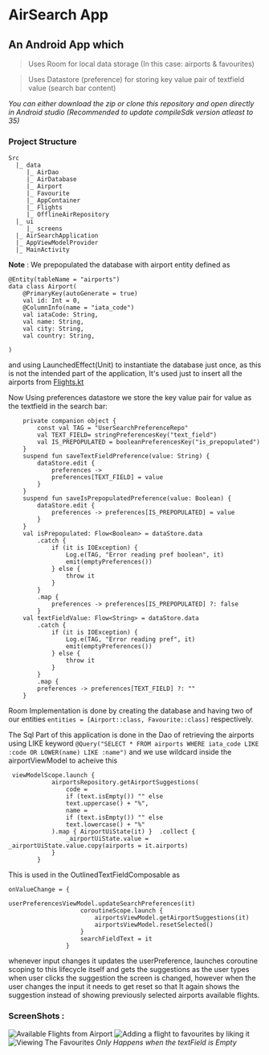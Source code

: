 # AirSearch App
## An Android App which
> Uses Room for local data storage (In this case: airports & favourites)

> Uses Datastore (preference) for storing key value pair of textfield value (search bar content)

*You can either download the zip or clone this repository and open directly in Android studio (Recommended to update compileSdk version atleast to 35)*

### Project Structure 
```
Src 
  |_ data 
     |_ AirDao
     |_ AirDatabase
     |_ Airport
     |_ Favourite
     |_ AppContainer
     |_ Flights
     |_ OfflineAirRepository
  |_ ui
     |_ screens
  |_ AirSearchApplication
  |_ AppViewModelProvider
  |_ MainActivity
```  
**Note** : We prepopulated the database with airport entity defined as 
```
@Entity(tableName = "airports")
data class Airport(
    @PrimaryKey(autoGenerate = true)
    val id: Int = 0,
    @ColumnInfo(name = "iata_code")
    val iataCode: String,
    val name: String,
    val city: String,
    val country: String,

)
```
and using LaunchedEffect(Unit) to instantiate the database just once, as this is not the intended part of the application, It's used just to insert all the airports from [Flights.kt](https://github.com/Skyliner-dev/AirSearch/blob/master/app/src/main/java/com/example/airsearch/data/Flights.kt)

Now Using preferences datastore we store the key value pair for value as the textfield in the search bar:
```
    private companion object {
        const val TAG = "UserSearchPreferenceRepo"
        val TEXT_FIELD= stringPreferencesKey("text_field")
        val IS_PREPOPULATED = booleanPreferencesKey("is_prepopulated")
    }
    suspend fun saveTextFieldPreference(value: String) {
        dataStore.edit {
            preferences ->
            preferences[TEXT_FIELD] = value
        }
    }
    suspend fun saveIsPrepopulatedPreference(value: Boolean) {
        dataStore.edit {
            preferences -> preferences[IS_PREPOPULATED] = value
        }
    }
    val isPrepopulated: Flow<Boolean> = dataStore.data
        .catch {
            if (it is IOException) {
                Log.e(TAG, "Error reading pref boolean", it)
                emit(emptyPreferences())
            } else {
                throw it
            }
        }
        .map {
            preferences -> preferences[IS_PREPOPULATED] ?: false
        }
    val textFieldValue: Flow<String> = dataStore.data
        .catch {
            if (it is IOException) {
                Log.e(TAG, "Error reading pref", it)
                emit(emptyPreferences())
            } else {
                throw it
            }
        }
        .map {
        preferences -> preferences[TEXT_FIELD] ?: ""
    }
```
Room Implementation is done by creating the database and having two of our entities `entities = [Airport::class, Favourite::class]` respectively.

The Sql Part of this application is done in the Dao of retrieving the airports using LIKE keyword `@Query("SELECT * FROM airports WHERE iata_code LIKE :code OR LOWER(name) LIKE :name")` and we use wildcard inside the airportViewModel to acheive this
```
 viewModelScope.launch {
            airportsRepository.getAirportSuggestions(
                code =
                if (text.isEmpty()) "" else
                text.uppercase() + "%",
                name =
                if (text.isEmpty()) "" else
                text.lowercase() + "%"
            ).map { AirportUiState(it) }  .collect {
                _airportUiState.value = _airportUiState.value.copy(airports = it.airports)
            }
        }
```
This is used in the OutlinedTextFieldComposable as
```
onValueChange = {
                    userPreferencesViewModel.updateSearchPreferences(it)
                    coroutineScope.launch {
                        airportsViewModel.getAirportSuggestions(it)
                        airportsViewModel.resetSelected()
                    }
                    searchFieldText = it
                }
```
whenever input changes it updates the userPreference, launches coroutine scoping to this lifecycle itself and gets the suggestions as the user types when user clicks the suggestion the screen is changed, however when the user changes the input it needs to get reset so that
It again shows the suggestion instead of showing previously selected airports available flights.

### ScreenShots :
![Available Flights from Airport](https://github.com/Skyliner-dev/AirSearch/blob/master/s1.png)
![Adding a flight to favourites by liking it](https://github.com/Skyliner-dev/AirSearch/blob/master/s2.png)
![Viewing The Favourites](https://github.com/Skyliner-dev/AirSearch/blob/master/s3.png) *Only Happens when the textField is Empty*
